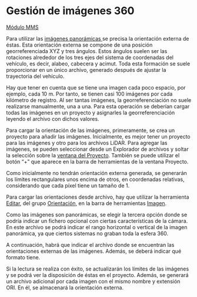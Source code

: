 # Gestión de imágenes 360

[Módulo MMS](./)

Para utilizar las [imágenes panorámicas ](archivos-de-imagen-360-mms.md)se precisa la orientación externa de éstas. Esta orientación externa se compone de una posición georreferenciada XYZ y tres ángulos. Estos ángulos suelen ser las rotaciones alrededor de los tres ejes del sistema de coordenadas del vehículo, es decir, alabeo, cabecera y acimut. Toda esta formación se suele proporcionar en un único archivo, generado después de ajustar la trayectoria del vehículo.

Hay que tener en cuenta que se tiene una imagen cada poco espacio, por ejemplo, cada 10 m. Por tanto, se tienen casi 100 imágenes por cada kilómetro de registro. Al ser tantas imágenes, la georreferenciación no suele realizarse manualmente, una a una. Para esta operación se deberían cargar todas las imágenes en un proyecto y asignarles la georreferenciación leyendo el archivo con dichos valores.

Para cargar la orientación de las imágenes, primeramente, se crea un proyecto para añadir las imágenes. Inicialmente, es mejor tener un proyecto para las imágenes y otro para los archivos LiDAR. Para agregar las imágenes, se pueden seleccionar desde un Explorador de archivos y soltar la selección sobre la [ventana del Proyecto](../introduccion/paneles-de-la-aplicacion/panel-proyecto.md). También se puede utilizar el botón “+” que aparece en la barra de herramientas de la ventana Proyecto.

Como inicialmente no tendrán orientación externa generada, se generarán los límites rectangulares unos encima de otros, en coordenadas relativas, considerando que cada píxel tiene un tamaño de 1.

Para cargar las orientaciones desde archivo, hay que utilizar la herramienta [Editar](../herramientas-para-imagenes/editar-orientacion-de-imagenes-desde-archivo.md), del grupo [Orientación](../fichas-de-herramientas/ficha-de-herramientas-imagen/orientacion.md), en la barra de herramientas [Imagen](../fichas-de-herramientas/ficha-de-herramientas-imagen/).

Como las imágenes son panorámicas, se elegir la tercera opción donde se podría indicar un fichero opcional con ciertas características de la cámara. En este archivo se podrá indicar el rango horizontal o vertical de la imagen panorámica, ya que ciertos sistemas no graban toda la esfera 360.

A continuación, habrá que indicar el archivo donde se encuentran las orientaciones externas de las imágenes. Además, se deberá indicar qué formato tiene.

Si la lectura se realiza con éxito, se actualizarán los límites de las imágenes y se podrá ver la disposición de éstas en el proyecto. Además, se generará un archivo adicional por cada imagen con el mismo nombre y extensión ORI. En él, se almacenará la orientación externa.

